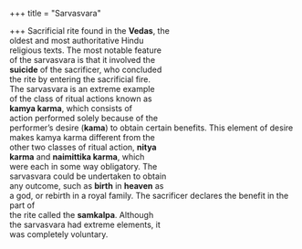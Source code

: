 +++
title = "Sarvasvara"

+++
Sacrificial rite found in the **Vedas**, the  
oldest and most authoritative Hindu  
religious texts. The most notable feature  
of the sarvasvara is that it involved the  
**suicide** of the sacrificer, who concluded  
the rite by entering the sacrificial fire.  
The sarvasvara is an extreme example  
of the class of ritual actions known as  
**kamya karma**, which consists of  
action performed solely because of the  
performer’s desire (**kama**) to obtain certain benefits. This element of desire  
makes kamya karma different from the  
other two classes of ritual action, **nitya**  
**karma** and **naimittika karma**, which  
were each in some way obligatory. The  
sarvasvara could be undertaken to obtain  
any outcome, such as **birth** in **heaven** as  
a god, or rebirth in a royal family. The sacrificer declares the benefit in the part of  
the rite called the **samkalpa**. Although  
the sarvasvara had extreme elements, it  
was completely voluntary.